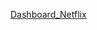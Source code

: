 [Dashboard_Netflix]([URL_del_proyecto_en_Tableau_Public](https://public.tableau.com/views/Dashboard_netflix_16805651421600/Dashboard1?:language=es-ES&:display_count=n&:origin=viz_share_link)https://public.tableau.com/views/Dashboard_netflix_16805651421600/Dashboard1?:language=es-ES&:display_count=n&:origin=viz_share_link)

